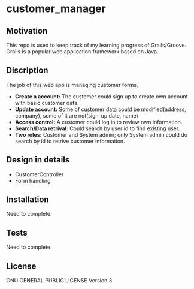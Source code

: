# customer_manager

## Motivation

This repo is used to keep track of my learning progress of Grails/Groove. Grails is a popular web application framework based on Java. 

## Discription

The job of this web app is managing customer forms. 
+ **Create a account:**  The customer could sign up to create own account with basic customer data. 
+ **Update account:** Some of customer data could be modified(address, company), some of it are not(sign-up date, name)
+ **Access control:** A customer could log in to review own information. 
+ **Search/Data retrival:** Could search by user id to find existing user. 
+ **Two roles:** Customer and System admin; only System admin could do search by id to retrive customer information.


## Design in details 

+ CustomerController 
+ Form handling 


## Installation

Need to complete.


## Tests

Need to complete.


## License

GNU GENERAL PUBLIC LICENSE
Version 3
